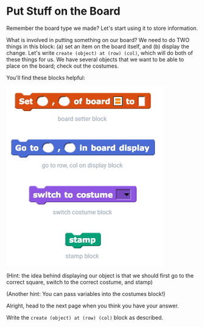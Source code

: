 # Put Stuff on the Board

Remember the board type we made? Let's start using it to store information.

What is involved in putting something on our board? We need to do TWO things in this block: \(a\) set an item on the board itself, and \(b\) display the change. Let's write `create (object) at (row) (col)`, which will do both of these things for us. We have several objects that we want to be able to place on the board; check out the costumes.

You'll find these blocks helpful:

![](../.gitbook/assets/image%20%28194%29.png)

\(Hint: the idea behind displaying our object is that we should first go to the correct square, switch to the correct costume, and stamp\)

\(Another hint: You can pass variables into the costumes block!\)

Alright, head to the next page when you think you have your answer.

Write the `create (object) at (row) (col)` block as described.

